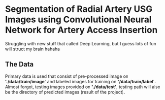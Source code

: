 # Segmentation of Radial Artery USG Images using Convolutional Neural Network for Artery Access Insertion
Struggling with new stuff that called Deep Learning, but I guess lots of fun will struct my brain hahaha

## The Data

Primary data is used that consist of pre-processed image on **'./data/train/image'** and labeled images for training on **'/data/train/label'**.
Almost forgot, testing images provided on **'./data/test'**, testing path will also be the directory of predicted images (result of the project).
